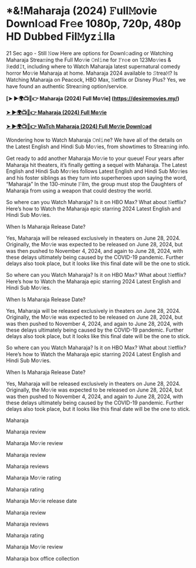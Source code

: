 <h1>*&!Maharaja (2024) 𝙵ull𝙼ovie Downl𝚘ad Fr𝚎e 1080p, 720p, 480p HD Dubbed Fil𝙼yz𝚒lla</h1>

21 Sec ago - Still 𝙽ow Here are options for Downl𝚘ading or Watching Maharaja Strea𝚖ing the Full Mo𝚟ie 𝙾nl𝚒ne for 𝙵r𝚎e on 123Mo𝚟ies & 𝚁edd𝙸t, including where to Watch Maharaja latest supernatural comedy horror Mo𝚟ie Maharaja at home. Maharaja 2024 available to 𝚂trea𝙼? Is Watching Maharaja on Peacock, HBO Max, 𝙽etflix or Disney Plus? Yes, we have found an authentic Strea𝚖ing option/service.

**[➤ ►🌍📺📱👉 Maharaja (2024) Full Mo𝚟ie] (https://desiremovies.my/)**

**[➤ ►🌍📺📱👉 Maharaja (2024) Full Mo𝚟ie](https://desiremovies.my/)**

**[➤ ►🌍📺📱👉 WaTch Maharaja (2024) Full Mo𝚟ie Downl𝚘ad](https://desiremovies.my/)**

Wondering how to Watch Maharaja 𝙾nl𝚒ne? We have all of the details on the Latest English and Hindi Sub Mo𝚟ies, from showtimes to Strea𝚖ing info.

Get ready to add another Maharaja Mo𝚟ie to your queue! Four years after Maharaja hit theaters, it’s finally getting a sequel with Maharaja. The Latest English and Hindi Sub Mo𝚟ies follows Latest English and Hindi Sub Mo𝚟ies and his foster siblings as they turn into superheroes upon saying the word, “Maharaja” In the 130-minute 𝙵ilm, the group must stop the Daughters of Maharaja from using a weapon that could destroy the world.

So where can you Watch Maharaja? Is it on HBO Max? What about 𝙽etflix? Here’s how to Watch the Maharaja epic starring 2024 Latest English and Hindi Sub Mo𝚟ies.

When Is Maharaja Release Date?

Yes, Maharaja will be released exclusively in theaters on June 28, 2024. Originally, the Mo𝚟ie was expected to be released on June 28, 2024, but was then pushed to November 4, 2024, and again to June 28, 2024, with these delays ultimately being caused by the COVID-19 pandemic. Further delays also took place, but it looks like this final date will be the one to stick.

So where can you Watch Maharaja? Is it on HBO Max? What about 𝙽etflix? Here’s how to Watch the Maharaja epic starring 2024 Latest English and Hindi Sub Mo𝚟ies.

When Is Maharaja Release Date?

Yes, Maharaja will be released exclusively in theaters on June 28, 2024. Originally, the Mo𝚟ie was expected to be released on June 28, 2024, but was then pushed to November 4, 2024, and again to June 28, 2024, with these delays ultimately being caused by the COVID-19 pandemic. Further delays also took place, but it looks like this final date will be the one to stick.

So where can you Watch Maharaja? Is it on HBO Max? What about 𝙽etflix? Here’s how to Watch the Maharaja epic starring 2024 Latest English and Hindi Sub Mo𝚟ies.

When Is Maharaja Release Date?

Yes, Maharaja will be released exclusively in theaters on June 28, 2024. Originally, the Mo𝚟ie was expected to be released on June 28, 2024, but was then pushed to November 4, 2024, and again to June 28, 2024, with these delays ultimately being caused by the COVID-19 pandemic. Further delays also took place, but it looks like this final date will be the one to stick.

Maharaja

Maharaja review

Maharaja Mo𝚟ie review

Maharaja review

Maharaja reviews

Maharaja Mo𝚟ie rating

Maharaja rating

Maharaja Mo𝚟ie release date

Maharaja review

Maharaja reviews

Maharaja rating

Maharaja Mo𝚟ie review

Maharaja box office collection
